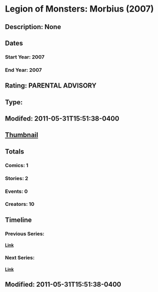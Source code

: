 # Legion of Monsters: Morbius (2007)
## Description: None
## Dates
### Start Year: 2007
### End Year: 2007
## Rating: PARENTAL ADVISORY
## Type: 
## Modifed: 2011-05-31T15:51:38-0400
## [Thumbnail](http://i.annihil.us/u/prod/marvel/i/mg/3/20/4bc494204454d.jpg)
## Totals
### Comics: 1
### Stories: 2
### Events: 0
### Creators: 10
## Timeline
### Previous Series: 
#### [Link]()
### Next Series: 
#### [Link]()
## Modified: 2011-05-31T15:51:38-0400